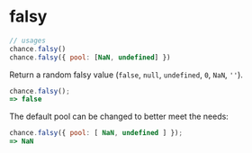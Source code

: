 # falsy

```js
// usages
chance.falsy()
chance.falsy({ pool: [NaN, undefined] })
```

Return a random falsy value (`false`, `null`, `undefined`, `0`, `NaN`, `''`).

```js
chance.falsy();
=> false
```

The default pool can be changed to better meet the needs:

```js
chance.falsy({ pool: [ NaN, undefined ] });
=> NaN
```
